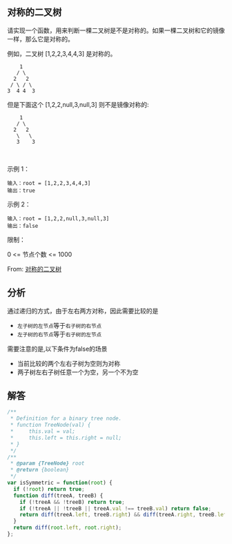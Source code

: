 ## 对称的二叉树

请实现一个函数，用来判断一棵二叉树是不是对称的。如果一棵二叉树和它的镜像一样，那么它是对称的。

例如，二叉树 [1,2,2,3,4,4,3] 是对称的。
```
    1
   / \
  2   2
 / \ / \
3  4 4  3
```
但是下面这个 [1,2,2,null,3,null,3] 则不是镜像对称的:
```
    1
   / \
  2   2
   \   \
   3    3
```
 

示例 1：
```
输入：root = [1,2,2,3,4,4,3]
输出：true
```
示例 2：
```
输入：root = [1,2,2,null,3,null,3]
输出：false
```

限制：

0 <= 节点个数 <= 1000

From: [对称的二叉树](https://leetcode-cn.com/problems/dui-cheng-de-er-cha-shu-lcof/)

## 分析
通过递归的方式，由于左右两方对称，因此需要比较的是
+ `左子树的左节点`等于`右子树的右节点`
+ `左子树的右节点`等于`右子树的左节点`

需要注意的是,以下条件为false的场景  
+ 当前比较的两个左右子树为空则为对称
+ 两子树左右子树任意一个为空，另一个不为空

## 解答
```javascript
/**
 * Definition for a binary tree node.
 * function TreeNode(val) {
 *     this.val = val;
 *     this.left = this.right = null;
 * }
 */
/**
 * @param {TreeNode} root
 * @return {boolean}
 */
var isSymmetric = function(root) {
  if (!root) return true;
  function diff(treeA, treeB) {
    if (!treeA && !treeB) return true;
    if (!treeA || !treeB || treeA.val !== treeB.val) return false;
    return diff(treeA.left, treeB.right) && diff(treeA.right, treeB.left);
  }
  return diff(root.left, root.right);
};
```
